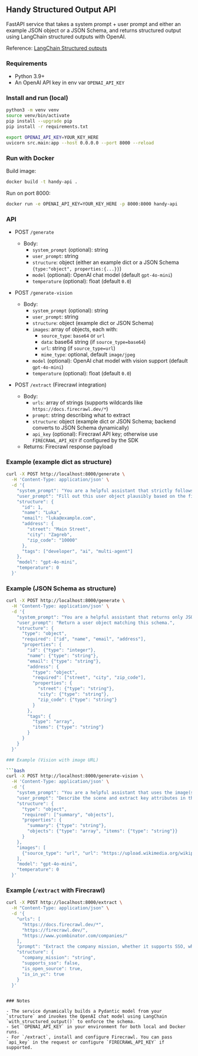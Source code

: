 ## Handy Structured Output API

FastAPI service that takes a system prompt + user prompt and either an example JSON object or a JSON Schema, and returns structured output using LangChain structured outputs with OpenAI.

Reference: [LangChain Structured outputs](https://python.langchain.com/docs/concepts/structured_outputs/)

### Requirements

- Python 3.9+
- An OpenAI API key in env var `OPENAI_API_KEY`

### Install and run (local)

```bash
python3 -m venv venv
source venv/bin/activate
pip install --upgrade pip
pip install -r requirements.txt

export OPENAI_API_KEY=YOUR_KEY_HERE
uvicorn src.main:app --host 0.0.0.0 --port 8000 --reload
```

### Run with Docker

Build image:

```bash
docker build -t handy-api .
```

Run on port 8000:

```bash
docker run -e OPENAI_API_KEY=YOUR_KEY_HERE -p 8000:8000 handy-api
```

### API

- POST `/generate`
  - Body:
    - `system_prompt` (optional): string
    - `user_prompt`: string
    - `structure`: object (either an example dict or a JSON Schema `{type:"object", properties:{...}}`)
    - `model` (optional): OpenAI chat model (default `gpt-4o-mini`)
    - `temperature` (optional): float (default `0.0`)

- POST `/generate-vision`
  - Body:
    - `system_prompt` (optional): string
    - `user_prompt`: string
    - `structure`: object (example dict or JSON Schema)
    - `images`: array of objects, each with:
      - `source_type`: `base64` or `url`
      - `data`: base64 string (if `source_type=base64`)
      - `url`: string (if `source_type=url`)
      - `mime_type`: optional, default `image/jpeg`
    - `model` (optional): OpenAI chat model with vision support (default `gpt-4o-mini`)
    - `temperature` (optional): float (default `0.0`)

- POST `/extract` (Firecrawl integration)
  - Body:
    - `urls`: array of strings (supports wildcards like `https://docs.firecrawl.dev/*`)
    - `prompt`: string describing what to extract
    - `structure`: object (example dict or JSON Schema; backend converts to JSON Schema dynamically)
    - `api_key` (optional): Firecrawl API key; otherwise use `FIRECRAWL_API_KEY` if configured by the SDK
  - Returns: Firecrawl response payload

### Example (example dict as structure)

```bash
curl -X POST http://localhost:8000/generate \
  -H 'Content-Type: application/json' \
  -d '{
    "system_prompt": "You are a helpful assistant that strictly follows the requested structure.",
    "user_prompt": "Fill out this user object plausibly based on the fields.",
    "structure": {
      "id": 1,
      "name": "Luka",
      "email": "luka@example.com",
      "address": {
        "street": "Main Street",
        "city": "Zagreb",
        "zip_code": "10000"
      },
      "tags": ["developer", "ai", "multi-agent"]
    },
    "model": "gpt-4o-mini",
    "temperature": 0
  }'
```

### Example (JSON Schema as structure)

```bash
curl -X POST http://localhost:8000/generate \
  -H 'Content-Type: application/json' \
  -d '{
    "system_prompt": "You are a helpful assistant that returns only JSON matching the schema.",
    "user_prompt": "Return a user object matching this schema.",
    "structure": {
      "type": "object",
      "required": ["id", "name", "email", "address"],
      "properties": {
        "id": {"type": "integer"},
        "name": {"type": "string"},
        "email": {"type": "string"},
        "address": {
          "type": "object",
          "required": ["street", "city", "zip_code"],
          "properties": {
            "street": {"type": "string"},
            "city": {"type": "string"},
            "zip_code": {"type": "string"}
          }
        },
        "tags": {
          "type": "array",
          "items": {"type": "string"}
        }
      }
    }
  }'

### Example (Vision with image URL)

```bash
curl -X POST http://localhost:8000/generate-vision \
  -H 'Content-Type: application/json' \
  -d '{
    "system_prompt": "You are a helpful assistant that uses the image(s) to produce structured outputs.",
    "user_prompt": "Describe the scene and extract key attributes in the requested structure.",
    "structure": {
      "type": "object",
      "required": ["summary", "objects"],
      "properties": {
        "summary": {"type": "string"},
        "objects": {"type": "array", "items": {"type": "string"}}
      }
    },
    "images": [
      {"source_type": "url", "url": "https://upload.wikimedia.org/wikipedia/commons/thumb/d/dd/Gfp-wisconsin-madison-the-nature-boardwalk.jpg/2560px-Gfp-wisconsin-madison-the-nature-boardwalk.jpg"}
    ],
    "model": "gpt-4o-mini",
    "temperature": 0
  }'
```

### Example (`/extract` with Firecrawl)

```bash
curl -X POST http://localhost:8000/extract \
  -H "Content-Type: application/json" \
  -d '{
    "urls": [
      "https://docs.firecrawl.dev/*",
      "https://firecrawl.dev/",
      "https://www.ycombinator.com/companies/"
    ],
    "prompt": "Extract the company mission, whether it supports SSO, whether it is open source, and whether it is in Y Combinator from the page.",
    "structure": {
      "company_mission": "string",
      "supports_sso": false,
      "is_open_source": true,
      "is_in_yc": true
    }
  }'
```
```

### Notes

- The service dynamically builds a Pydantic model from your `structure` and invokes the OpenAI chat model using LangChain `with_structured_output()` to enforce the schema.
- Set `OPENAI_API_KEY` in your environment for both local and Docker runs.
- For `/extract`, install and configure Firecrawl. You can pass `api_key` in the request or configure `FIRECRAWL_API_KEY` if supported.

